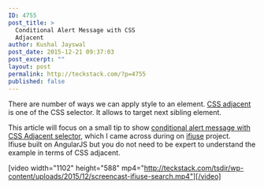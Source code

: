 ```yaml
---
ID: 4755
post_title: >
  Conditional Alert Message with CSS
  Adjacent
author: Kushal Jayswal
post_date: 2015-12-21 09:37:03
post_excerpt: ""
layout: post
permalink: http://teckstack.com/?p=4755
published: false
---
```

There are number of ways we can apply style to an element. <a href="http://www.w3.org/wiki/CSS/Selectors/combinators/adjacent" target="_blank">CSS adjacent</a> is one of the CSS selector. It allows to target next sibling element.

This article will focus on a small tip to show <span style="text-decoration: underline;">conditional alert message with CSS Adjacent selector</span>, which I came across during on <a href="http://ifiuse.com" target="_blank">ifiuse</a> project. Ifiuse built on AngularJS but you do not need to be expert to understand the example in terms of CSS adjacent.

[video width="1102" height="588" mp4="http://teckstack.com/tsdir/wp-content/uploads/2015/12/screencast-ifiuse-search.mp4"][/video]

&nbsp;